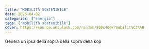 ```yaml
---
title: "MOBILITÀ SOSTENIBILE"
date: 2025-04-02
categories: ["energia"]
tags: ['mobilità sostenibile']
cover: https://source.unsplash.com/random/800x400/?mobilit%C3%A0
---
```


Genera un ipsa della sopra della sopra della sop